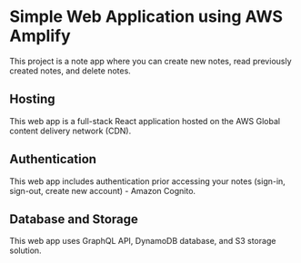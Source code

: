# Simple Web Application using AWS Amplify

This project is a note app where you can create new notes, read previously created notes, and delete notes.

## Hosting

This web app is a full-stack React application hosted on the AWS Global content delivery network (CDN).

## Authentication

This web app includes authentication prior accessing your notes (sign-in, sign-out, create new account) - Amazon Cognito.

## Database and Storage

This web app uses GraphQL API, DynamoDB database, and S3 storage solution.
